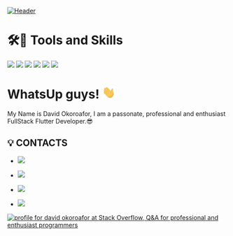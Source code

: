 [![Header](https://github.com/korafdavid/David_Okoroaofor/blob/main/coverphoto.png "Header")](https://github.com/korafdavid/David_Okoroaofor/blob/main/coverphoto.png)

#  🛠🔧 Tools and Skills
![](https://img.shields.io/badge/Code-Javascsript-informational?style=flat&logo=Javascript&logoColor=white&color=2bbc8a)
![](https://img.shields.io/badge/Code-Dart-informational?style=flat&logo=Dart&logoColor=white&color=blue)
![](https://img.shields.io/badge/OS-LINUX-informational?style=flat&logo=Linux&logoColor=white&color=orange)
![](https://img.shields.io/badge/runtime-NODEJS-informational?style=flat&logo=Node.js&logoColor=white&color=purple)
![](https://img.shields.io/badge/Code-flutter-informational?style=flat&logo=flutter&logoColor=white&color=blue)
![](https://img.shields.io/badge/runtime-NODEJS-informational?style=flat&logo=Node.js&logoColor=white&color=purple)


<!-- https://twitter.com/korafdavid -->
<!-- https://www.facebook.com/korafdavid -->

# WhatsUp guys! <img src="https://github.com/korafdavid/korafdavid/blob/main/wave.gif" width="30px">

 My Name is David Okoroafor, I am a passonate, professional and enthusiast FullStack Flutter Developer.😎


## 💡 CONTACTS 

 - <a href="https://twitter.com/korafdavid">![](https://img.shields.io/twitter/follow/korafdavid?style=social)</a>

 - <a href = "https://www.facebook.com/korafdavid">![](https://img.shields.io/badge/facebook-informational?style=flat&logo=facebook&logoColor=white&color=blue)</a> 

 - <a href = "https://www.instagram.com/korafdavid/?utm_medium=copy_link">![](https://img.shields.io/badge/instagram-informational?style=flat&logo=instagram&logoColor=white&color=orange)</a>

 -  <a href = "mailto:okoroafordavid61@gmail.com?body=Hi">![](https://img.shields.io/badge/Gmail-informational?style=flat&logo=Gmail&logoColor=white&color=green)</a>

<a href="https://stackoverflow.com/users/15179800/david-okoroafor"><img src="https://stackoverflow.com/users/flair/15179800.png" width="208" height="58" alt="profile for david okoroafor at Stack Overflow, Q&amp;A for professional and enthusiast programmers" title="profile for david okoroafor at Stack Overflow, Q&amp;A for professional and enthusiast programmers"></a>



